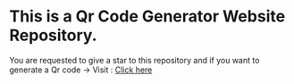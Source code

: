 # This is a Qr Code Generator Website Repository.
You are requested to give a star to this repository and if you want to generate a Qr code ->
Visit : [Click here](https://generateqrforme.netlify.app)
